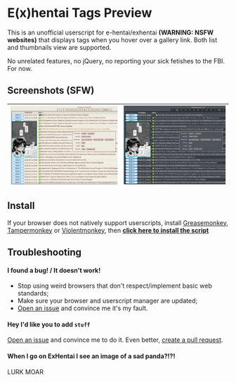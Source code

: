 # E(x)hentai Tags Preview
This is an unofficial userscript for e-hentai/exhentai **(WARNING: NSFW websites)** that displays tags when you hover over a gallery link. Both list and thumbnails view are supported.

No unrelated features, no jQuery, no reporting your sick fetishes to the FBI. For now.

## Screenshots (SFW)
![EH](eh-preview.png) | ![EXH](exh-preview.png)
--- | ---

## Install
If your browser does not natively support userscripts, install [Greasemonkey](https://addons.mozilla.org/en-US/firefox/addon/greasemonkey/), [Tampermonkey](https://tampermonkey.net/) or [Violentmonkey](https://violentmonkey.github.io/get-it/), then **[click here to install the script](https://raw.githubusercontent.com/fp555/exh-tags-preview/master/script.user.js)**

## Troubleshooting
#### I found a bug! / It doesn't work!
- Stop using weird browsers that don't respect/implement basic web standards;
- Make sure your browser and userscript manager are updated;
- [Open an issue](https://github.com/fp555/exh-tags-preview/issues/new) and convince me it's my fault.

#### Hey I'd like you to add `stuff`
[Open an issue](https://github.com/fp555/exh-tags-preview/issues/new) and convince me to do it. Even better, [create a pull request](https://help.github.com/articles/creating-a-pull-request/).

#### When I go on ExHentai I see an image of a sad panda?!?!
LURK MOAR
